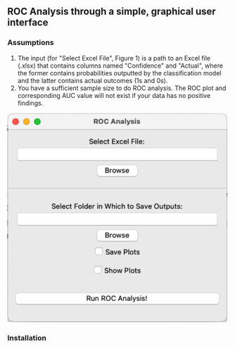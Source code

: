 
## ROC Analysis through a simple, graphical user interface

### Assumptions
1. The input (for "Select Excel File", Figure 1) is a path to an Excel file (.xlsx) that contains columns named "Confidence" and "Actual", where the former contains probabilities outputted by the classification model and the latter contains actual outcomes (1s and 0s). 
2. You have a sufficient sample size to do ROC analysis. The ROC plot and corresponding AUC value will not exist if your data has no positive findings. 

<img src="assets/Figure1.png" width="500">

### Installation